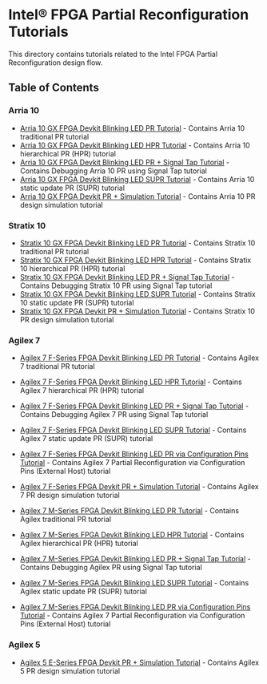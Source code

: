 # Intel&reg; FPGA Partial Reconfiguration Tutorials

This directory contains tutorials related to the Intel FPGA Partial Reconfiguration design flow.

## Table of Contents



### Arria 10
- [Arria 10 GX FPGA Devkit Blinking LED PR Tutorial](a10_pcie_devkit_blinking_led/) - Contains Arria 10 traditional PR tutorial
- [Arria 10 GX FPGA Devkit Blinking LED HPR Tutorial](a10_pcie_devkit_blinking_led_hpr/) - Contains Arria 10 hierarchical PR (HPR) tutorial
- [Arria 10 GX FPGA Devkit Blinking LED PR + Signal Tap Tutorial](a10_pcie_devkit_blinking_led_stp/) - Contains Debugging Arria 10 PR using Signal Tap tutorial
- [Arria 10 GX FPGA Devkit Blinking LED SUPR Tutorial](a10_pcie_devkit_blinking_led_supr/) - Contains Arria 10 static update PR (SUPR) tutorial
- [Arria 10 GX FPGA Devkit PR + Simulation Tutorial](a10_pcie_devkit_pr_sim/) - Contains Arria 10 PR design simulation tutorial

### Stratix 10
- [Stratix 10 GX FPGA Devkit Blinking LED PR Tutorial](s10_pcie_devkit_blinking_led/) - Contains Stratix 10 traditional PR tutorial
- [Stratix 10 GX FPGA Devkit Blinking LED HPR Tutorial](s10_pcie_devkit_blinking_led_hpr/) - Contains Stratix 10 hierarchical PR (HPR) tutorial
- [Stratix 10 GX FPGA Devkit Blinking LED PR + Signal Tap Tutorial](s10_pcie_devkit_blinking_led_stp/) - Contains Debugging Stratix 10 PR using Signal Tap tutorial
- [Stratix 10 GX FPGA Devkit Blinking LED SUPR Tutorial](s10_pcie_devkit_blinking_led_supr/) - Contains Stratix 10 static update PR (SUPR) tutorial
- [Stratix 10 GX FPGA Devkit PR + Simulation Tutorial](s10_pcie_devkit_pr_sim/) - Contains Stratix 10 PR design simulation tutorial

### Agilex 7
- [Agilex 7 F-Series FPGA Devkit Blinking LED PR Tutorial](agilex7f_pcie_devkit_blinking_led/) - Contains Agilex 7 traditional PR tutorial
- [Agilex 7 F-Series FPGA Devkit Blinking LED HPR Tutorial](agilex7f_pcie_devkit_blinking_led_hpr/) - Contains Agilex 7 hierarchical PR (HPR) tutorial
- [Agilex 7 F-Series FPGA Devkit Blinking LED PR + Signal Tap Tutorial](agilex7f_pcie_devkit_blinking_led_stp/) - Contains Debugging Agilex 7 PR using Signal Tap tutorial
- [Agilex 7 F-Series FPGA Devkit Blinking LED SUPR Tutorial](agilex7f_pcie_devkit_blinking_led_supr/) - Contains Agilex 7 static update PR (SUPR) tutorial
- [Agilex 7 F-Series FPGA Devkit Blinking LED PR via Configuration Pins Tutorial](agilex7f_external_pr_configuration/) - Contains Agilex 7 Partial Reconfiguration via Configuration Pins (External Host) tutorial
- [Agilex 7 F-Series FPGA Devkit PR + Simulation Tutorial](agilex7f_pcie_devkit_pr_sim/) - Contains Agilex 7 PR design simulation tutorial

- [Agilex 7 M-Series FPGA Devkit Blinking LED PR Tutorial](agilex7m_pcie_devkit_blinking_led/) - Contains Agilex traditional PR tutorial
- [Agilex 7 M-Series FPGA Devkit Blinking LED HPR Tutorial](agilex7m_pcie_devkit_blinking_led_hpr/) - Contains Agilex hierarchical PR (HPR) tutorial
- [Agilex 7 M-Series FPGA Devkit Blinking LED PR + Signal Tap Tutorial](agilex7m_pcie_devkit_blinking_led_stp/) - Contains Debugging Agilex PR using Signal Tap tutorial
- [Agilex 7 M-Series FPGA Devkit Blinking LED SUPR Tutorial](agilex7m_pcie_devkit_blinking_led_supr/) - Contains Agilex static update PR (SUPR) tutorial
- [Agilex 7 M-Series FPGA Devkit Blinking LED PR via Configuration Pins Tutorial](agilex7m_external_pr_configuration/) - Contains Agilex 7 Partial Reconfiguration via Configuration Pins (External Host) tutorial

### Agilex 5

- [Agilex 5 E-Series FPGA Devkit PR + Simulation Tutorial](agilex7f_pcie_devkit_pr_sim/) - Contains Agilex 5 PR design simulation tutorial
